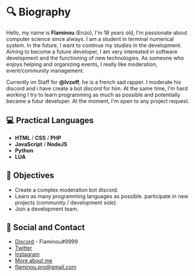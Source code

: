 # 🔍 Biography

Hello, my name is **Flaminou** (Enzo), I'm 18 years old, I'm passionate about computer science since always. 
I am a student in terminal numerical system. In the future, I want to continue my studies in the development.
Aiming to become a future developer, I am very interested in software development and the functioning of new technologies.
As someone who enjoys helping and organizing events, I really like moderation, event/community management.

Currently im Staff for **@lvzoff**, he is a french sad rapper. I moderate his discord and i have create a bot discord for him.
At the same time, I'm hard working I try to learn programming as much as possible and potentially became a futur developer.
At the moment, I'm open to any project request.

## 💻  __Practical Languages__
- **HTML** / **CSS** / **PHP**
- **JavaScript** / **NodeJS**
- **Python**
- **LUA**

## 🎯 __Objectives__

- Create a complex moderation bot discord.
- Learn as many programming languages as possible.
participate in new projects (community / development side).
- Join a development team.

## 👥 __Social and Contact__
 - [Discord](http://dsc.bio/flaminou) - Flaminou#9999
 - [Twitter](https://twitter.com/Flaminouu)
 - [Instagram](https://www.instagram.com/flaminou.offi/)
 - [More about me](https://flaminouu.carrd.co/)
 - flaminou.pro@gmail.com
 
